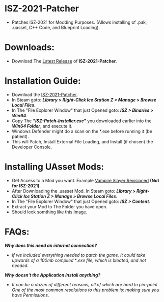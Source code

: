 # ISZ-2021-Patcher
- Patches ISZ-2021 for Modding Purposes. (Allows installing of .pak, .uasset, C++ Code, and Blueprint Loading).

# Downloads:
- Download The [Latest Release]() of **ISZ-2021-Patcher**.



# Installation Guide:
- Download the [ISZ-2021-Patcher]().
- In Steam goto: ***Library > Right-Click Ice Station Z > Manage > Browse Local Files***.
- In The "File Explorer Window" that just Opened goto: ***ISZ > Binaries > Win64***.
- Copy The ***"ISZ-Patch-Installer.exe"*** you downloaded earlier into the ***Win64 Folder***, and execute it.
- Windows Defender might do a scan on the *.exe before running it (be patient).
- This will Patch, Install External File Loading, and Install (if chosen) the Developer Console.

# Installing UAsset Mods:
- Get Access to a Mod you want. Example [Vampire Slayer Revisioned](https://github.com/Cracko298/VS-Revisioned-Files/releases/download/v0.1-alpha-1/Single_Player.zip) **(Not for ISZ-2021)**.
- After Downloading the .uasset Mod. In Steam goto: ***Library > Right-Click Ice Station Z > Manage > Browse Local Files***.
- In The "File Explorer Window" that just Opened goto: ***ISZ > Content***.
- Extract your Mod to The Folder you have open.
- Should look somthing like this [Image](https://github.com/ISZ-Hacker-Organization/ISZ-2021-Patcher/assets/78656905/4c3e6a1a-6280-411e-98cd-5e2271cb63d8).


# FAQs:
***Why does this need an internet connection?***

- *If we included everything needed to patch the game, it could take upwards of a 100mb compiled* **.exe file, which is bloated, and not needed*.

***Why doesn't the Application Install anything?***

- *It can be a dozen of different reasons, all of which are hard to pin-point. One of the most common resolutions to this problem is: making sure you have Permissions.*
